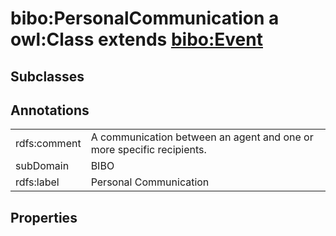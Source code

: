 # bibo:PersonalCommunication a owl:Class extends [bibo:Event](/ontology/bibo/Event)

## Subclasses

## Annotations

|||
|-----|-----|
|rdfs:comment|A communication between an agent and one or more specific recipients.|
|subDomain|BIBO|
|rdfs:label|Personal Communication|

## Properties

